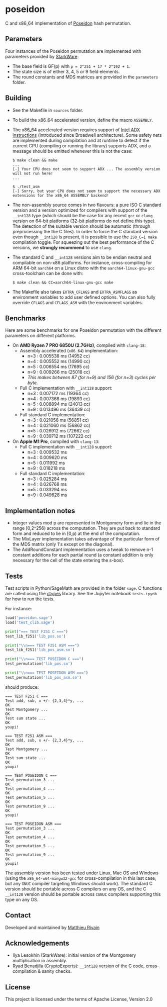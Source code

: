 # poseidon

C and x86_64 implementation of [Poseidon](https://www.poseidon-hash.info/) hash permutation. 

## Parameters

Four instances of the Poseidon permutation are implemented with parameters provided by [StarkWare](https://starkware.co/):

- The base field is GF(p) with `p = 2^251 + 17 * 2^192 + 1`.
- The state size is of either 3, 4, 5 or 9 field elements.
- The round constants and MDS matrices are provided in the `parameters` folder.

## Building

- See the Makefile in `sources` folder.
- To build the x86_64 accelerated version, define the macro `ASSEMBLY`.
- The x86_64 accelerated version requires support of [Intel ADX instructions](https://en.wikipedia.org/wiki/Intel_ADX) (introduced since Broadwell architecture). Some safety nets are implemented during compilation and at runtime to detect if the current CPU (compiling or running the library) supports ADX, and a message should be emitted whenever this is not the case:
    
    ```
    $ make clean && make
    ...
    [-] Your CPU does not seem to support ADX ... The assembly version will not run here!
    ...
    
    $ ./test_asm
    [-] Sorry, but your CPU does not seem to support the necessary ADX extensions for the x86_64 ASSEMBLY backend!
    ```
    
- The non-assembly source comes in two flavours: a pure ISO C standard version and a version optimized for compilers with support of the `__int128` type (which should be the case for any recent `gcc` or `clang` version on 64-bit platforms (32-bit platforms do not define this type). The detection of the suitable version should be automatic (through preprocessing the the C files). In order to force the C standard version even though `__int128` is present, it is possible to use the `ISO_C=1 make` compilation toggle. For squeezing out the best performance of the C versions, we **strongly recommend** to use `clang`.
- The standard C and `__int128` versions aim to be endian neutral and compilable on non-x86 platforms. For instance, cross-compiling for ARM 64-bit `aarch64` on a Linux distro with the `aarch64-linux-gnu-gcc` cross-toolchain can be done with:
    
    ```
    $ make clean && CC=aarch64-linux-gnu-gcc make
    ```
    
- The Makefile also takes `EXTRA_CFLAGS` and `EXTRA_ASMFLAGS` as environment variables to add user defined options. You can also fully override `CFLAGS` and `CFLAGS_ASM` with the environment variables.

## Benchmarks

Here are some benchmarks for one Poseidon permutation with the different parameters on different platforms.

- On **AMD Ryzen 7 PRO 6850U (2.7GHz)**, compiled with `clang-18`:
    - Assembly accelerated (`x86_64`) implementation:
        - n=3 : 0.005538 ms (14952 cc)
        - n=4 : 0.005552 ms (14990 cc)
        - n=5 : 0.006554 ms (17695 cc)
        - n=9 : 0.009266 ms (25018 cc)
        - _This makes between 87 (for n=9) and 156 (for n=3) cycles per byte._
    - Full C implementation with `__int128` support:
        - n=3 : 0.007172 ms (19364 cc)
        - n=4 : 0.007368 ms (19893 cc)
        - n=5 : 0.008894 ms (24013 cc)
        - n=9 : 0.013496 ms (36439 cc)
    - Full standard C implementation:
        - n=3 : 0.021056 ms (56851 cc)
        - n=4 : 0.021060 ms (56862 cc)
        - n=5 : 0.026912 ms (72662 cc)
        - n=9 : 0.039712 ms (107222 cc)
- On **Apple M1 Pro**, compiled  with `clang-13`:
    - Full C implementation with `__int128` support:
        - n=3 : 0.009532 ms
        - n=4 :  0.009620 ms
        - n=5 : 0.011992 ms
        - n=9 : 0.018218 ms
    - Full standard C implementation:
        - n=3 : 0.025284 ms
        - n=4 : 0.026768 ms
        - n=5 : 0.033294 ms
        - n=9 : 0.049628 ms

## Implementation notes

- Integer values mod p are represented in Montgomery form and lie in the range [0,2^256) across the computation. They are put back to standard form and reduced to lie in [0,p) at the end of the computation.
- The MixLayer implementation takes advantage of the particular form of the MDS matrix (only 1's except on the diagonal).
- The AddRoundConstant implementation uses a tweak to remove n-1 constant additions for each partial round (a constant addition is only necessary for the cell of the state entering the s-box).

## Tests

Test scripts in Python/SageMath are provided in the folder `sage`. C functions are called using the [ctypes](https://docs.python.org/3/library/ctypes.html) library. See the Jupyter notebook `tests.ipynb` for how to run the tests.

For instance:

```python
load('poseidon.sage')
load('test_clib.sage')

print("=== TEST F251 C ===")
test_lib_f251('lib_pos.so')

print("\\n=== TEST F251 ASM ===")
test_lib_f251('lib_pos_asm.so')

print("\\n=== TEST POSEIDON C ===")
test_permutation('lib_pos.so')

print("\\n=== TEST POSEIDON ASM ===")
test_permutation('lib_pos_asm.so')

```

should produce:

```
=== TEST F251 C ===
Test add, sub, x +/- {2,3,4}*y, ...
OK
Test Montgomery ...
OK
Test sum state ...
OK
youpi!

=== TEST F251 ASM ===
Test add, sub, x +/- {2,3,4}*y, ...
OK
Test Montgomery ...
OK
Test sum state ...
OK
youpi!

=== TEST POSEIDON C ===
Test permutation_3 ...
OK
Test permutation_4 ...
OK
Test permutation_5 ...
OK
Test permutation_9 ...
OK
youpi!

=== TEST POSEIDON ASM ===
Test permutation_3 ...
OK
Test permutation_4 ...
OK
Test permutation_5 ...
OK
Test permutation_9 ...
OK
youpi!

```

The assembly version has been tested under Linux, Mac OS and Windows (using the `x86_64-w64-mingw32-gcc` for cross-compilation in this last case, but any `GNUC` compiler targeting Windows should work). The standard C version should be portable across C compilers on any OS, and the C `__int128` version should be portable across `CGNUC` compilers supporting this type on any OS.

## Contact

Developed and maintained by [Matthieu Rivain](https://www.matthieurivain.com/)

## Acknowledgements

- Ilya Lesokhin (StarkWare): initial version of the Montgomery multiplication in assembly.
- Ryad Benadjila (CryptoExperts):  `__int128` version of the C code, cross-compilation & sanity checks.

## License 

This project is licensed under the terms of Apache License, Version 2.0
